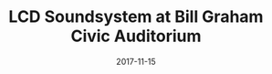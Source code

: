 ---
date: '2017-11-15'
artist: LCD Soundsystem
festival: ''
venue: Bill Graham Civic Auditorium
city: San Francisco
state: CA
country: USA
price: $66.25
solo: 'No'
title: LCD Soundsystem at Bill Graham Civic Auditorium
slug: 2017-11-15-lcd-soundsystem
cover: ''
genre: ''
category: show
tags: []
created: 02/15/2019
artists:
  - LCD Soundsystem
openers: []
---
